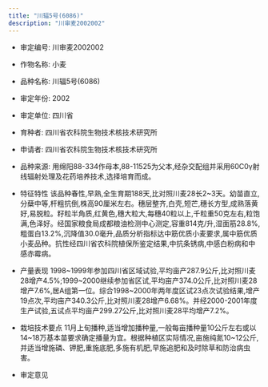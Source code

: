 ```yaml
---
title: "川辐5号(6086)"
description: "川审麦2002002"
---
```

* 审定编号:  川审麦2002002

*  作物名称:  小麦

*  品种名称:  川辐5号(6086)

*  审定年份:  2002

*  审定单位:  四川省

* 育种者:  四川省农科院生物技术核技术研究所

*  申请者:  四川省农科院生物技术核技术研究所

*  品种来源:  用绵阳88-334作母本,88-11525为父本,经杂交配组并采用60C0γ射线辐射处理及花药培养技术,选择培育而成。

*  特征特性
该品种春性,早熟,全生育期188天,比对照川麦28长2~3天。幼苗直立,分蘖中等,杆粗抗倒,株高90厘米左右。穗层整齐,白壳,短芒,穗长方型,成熟落黄好,易脱粒。籽粒半角质,红黄色,穗大粒大,每穗40粒以上,千粒重50克左右,粒饱满,色泽好。经国家粮食局成都粮油检测中心测定,容重814克/升,湿面筋28.8%,粗蛋白13.2%,沉降值30.0毫升,品质分析指标达中筋优质小麦要求,属中筋优质小麦品种。抗性经四川省农科院植保所鉴定结果,中抗条锈病,中感白粉病和中感赤霉病。

*  产量表现
1998~1999年参加四川省区域试验,平均亩产287.9公斤,比对照川麦28增产4.5%;1999~2000继续参加省区试,平均亩产374.0公斤,比对照川麦28增产7.6%,居A组第一位。综合1998~2000年两年度区试23点次试验结果,增产19点次,平均亩产340.3公斤,比对照川麦28增产6.68%。并经2000-2001年度生产试验,五试点平均亩产299.27公斤,比对照川麦28平均增产7.2%。

*  栽培技术要点
11月上旬播种,适当增加播种量,一般每亩播种量10公斤左右或以14~18万基本苗要求确定播量为宜。根据种植区实际情况,亩施纯氮10~12公斤,并适当增施磷、钾肥,重施底肥,多施有机肥,早施追肥和及时除草和防治病虫害。

*  审定意见

